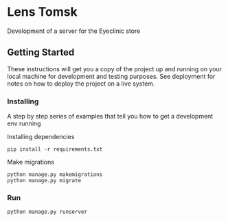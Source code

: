 # Lens Tomsk
Development of a server for the Eyeclinic store

## Getting Started

These instructions will get you a copy of the project up and running on your local machine for development and testing purposes. See deployment for notes on how to deploy the project on a live system.

### Installing

A step by step series of examples that tell you how to get a development env running

 Installing dependencies
```
pip install -r requirements.txt
```
Make migrations
```
python manage.py makemigrations
python manage.py migrate
```

### Run

```
python manage.py runserver
```
